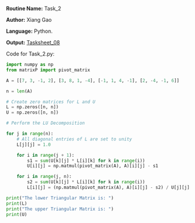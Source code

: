 **Routine Name:** Task_2

**Author:** Xiang Gao 

**Language:** Python.

**Output:** [Tasksheet_08](https://github.com/GoByMark/math4610/blob/main/Homework_Tasks/Tasksheet_08/Tasksheet%2008.pdf)

Code for Task_2.py:  
```Python
import numpy as np
from matrixP import pivot_matrix

A = [[7, 3, -1, 2], [3, 8, 1, -4], [-1, 1, 4, -1], [2, -4, -1, 6]]

n = len(A)

# Create zero matrices for L and U
L = np.zeros([n, n])
U = np.zeros([n, n])

# Perform the LU Decomposition

for j in range(n):
    # All diagonal entries of L are set to unity
    L[j][j] = 1.0

    for i in range(j + 1):
        s1 = sum(U[k][j] * L[i][k] for k in range(i))
        U[i][j] = np.matmul(pivot_matrix(A), A)[i][j] - s1

    for i in range(j, n):
        s2 = sum(U[k][j] * L[i][k] for k in range(i))
        L[i][j] = (np.matmul(pivot_matrix(A), A)[i][j] - s2) / U[j][j]

print("The lower Triangular Matrix is: ")
print(L)
print("The upper Triangular Matrix is: ")
print(U)


```
